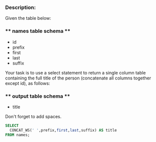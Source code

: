 ### Description:
Given the table below:

### ** names table schema **
- id
- prefix
- first
- last
- suffix

Your task is to use a select statement to return a single column table containing the full title of the person (concatenate all columns together except id), as follows:

### ** output table schema **
- title

Don't forget to add spaces.

```sql
SELECT 
  CONCAT_WS(' ',prefix,first,last,suffix) AS title
FROM names;
```